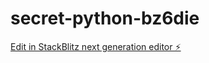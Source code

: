 # secret-python-bz6die

[Edit in StackBlitz next generation editor ⚡️](https://stackblitz.com/~/github.com/nabil1025/secret-python-bz6die)